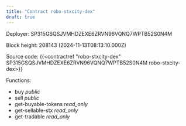 ```yaml
---
title: "Contract robo-stxcity-dex"
draft: true
---
```

Deployer: SP315GSQSJVMHDZEXE6ZRVN96VQNQ7WPTB52S0N4M


 



Block height: 208143 (2024-11-13T08:13:10.000Z)

Source code: {{<contractref "robo-stxcity-dex" SP315GSQSJVMHDZEXE6ZRVN96VQNQ7WPTB52S0N4M robo-stxcity-dex>}}

Functions:

* buy _public_
* sell _public_
* get-buyable-tokens _read_only_
* get-sellable-stx _read_only_
* get-tradable _read_only_
